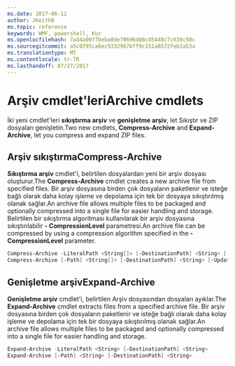 ```yaml
---
ms.date: 2017-06-12
author: JKeithB
ms.topic: reference
keywords: WMF, powershell, Kur
ms.openlocfilehash: 7ad4a00f7beba0de70696d88cd5448c7c638c50c
ms.sourcegitcommit: a5c0795ca6ec9332967bff9c151a8572feb1a53a
ms.translationtype: MT
ms.contentlocale: tr-TR
ms.lasthandoff: 07/27/2017
---
```

# <a name="archive-cmdlets"></a><span data-ttu-id="fa49e-102">Arşiv cmdlet'leri</span><span class="sxs-lookup"><span data-stu-id="fa49e-102">Archive cmdlets</span></span>

<span data-ttu-id="fa49e-103">İki yeni cmdlet'leri **sıkıştırma arşiv** ve **genişletme arşiv**, let Sıkıştır ve ZIP dosyaları genişletin.</span><span class="sxs-lookup"><span data-stu-id="fa49e-103">Two new cmdlets, **Compress-Archive** and **Expand-Archive**, let you compress and expand ZIP files.</span></span>

## <a name="compress-archive"></a><span data-ttu-id="fa49e-104">Arşiv sıkıştırma</span><span class="sxs-lookup"><span data-stu-id="fa49e-104">Compress-Archive</span></span>
<span data-ttu-id="fa49e-105">**Sıkıştırma arşiv** cmdlet'i, belirtilen dosyalardan yeni bir arşiv dosyası oluşturur.</span><span class="sxs-lookup"><span data-stu-id="fa49e-105">The **Compress-Archive** cmdlet creates a new archive file from specified files.</span></span> <span data-ttu-id="fa49e-106">Bir arşiv dosyasına birden çok dosyaların paketlenir ve isteğe bağlı olarak daha kolay işleme ve depolama için tek bir dosyaya sıkıştırılmış olanak sağlar.</span><span class="sxs-lookup"><span data-stu-id="fa49e-106">An archive file allows multiple files to be packaged and optionally compressed into a single file for easier handling and storage.</span></span> <span data-ttu-id="fa49e-107">Belirtilen bir sıkıştırma algoritması kullanılarak bir arşiv dosyasına sıkıştırılabilir **- CompressionLevel** parametresi.</span><span class="sxs-lookup"><span data-stu-id="fa49e-107">An archive file can be compressed by using a compression algorithm specified in the **-CompressionLevel** parameter.</span></span>
```powershell
Compress-Archive -LiteralPath <String[]> [-DestinationPath] <String> [-Update] [-CompressionLevel <Microsoft.PowerShell.Commands.CompressionLevel>] 
Compress-Archive [-Path] <String[]> [-DestinationPath] <String> [-Update] [-CompressionLevel <Microsoft.PowerShell.Commands.CompressionLevel>]
```

## <a name="expand-archive"></a><span data-ttu-id="fa49e-108">Genişletme arşiv</span><span class="sxs-lookup"><span data-stu-id="fa49e-108">Expand-Archive</span></span>
<span data-ttu-id="fa49e-109">**Genişletme arşiv** cmdlet'i, belirtilen Arşiv dosyasından dosyaları ayıklar.</span><span class="sxs-lookup"><span data-stu-id="fa49e-109">The **Expand-Archive** cmdlet extracts files from a specified archive file.</span></span> <span data-ttu-id="fa49e-110">Bir arşiv dosyasına birden çok dosyaların paketlenir ve isteğe bağlı olarak daha kolay işleme ve depolama için tek bir dosyaya sıkıştırılmış olanak sağlar.</span><span class="sxs-lookup"><span data-stu-id="fa49e-110">An archive file allows multiple files to be packaged and optionally compressed into a single file for easier handling and storage.</span></span>
```powershell
Expand-Archive -LiteralPath <String> [-DestinationPath] <String>
Expand-Archive [-Path] <String> [-DestinationPath] <String>
```


